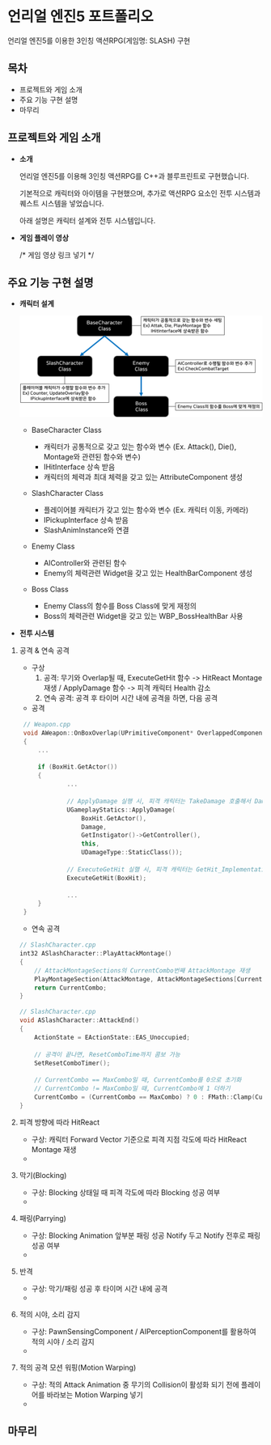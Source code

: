 # 언리얼 엔진5 포트폴리오
언리얼 엔진5를 이용한 3인칭 액션RPG(게임명: SLASH) 구현


## 목차
- 프로젝트와 게임 소개
- 주요 기능 구현 설명
- 마무리


## 프로젝트와 게임 소개
- **소개**

    언리얼 엔진5를 이용해 3인칭 액션RPG를 C++과 블루프린트로 구현했습니다.

    기본적으로 캐릭터와 아이템을 구현했으며, 추가로 액션RPG 요소인 전투 시스템과 퀘스트 시스템을 넣었습니다.

    아래 설명은 캐릭터 설계와 전투 시스템입니다.

- **게임 플레이 영상**

  /* 게임 영상 링크 넣기 */


## 주요 기능 구현 설명
- **캐릭터 설계**
     
    ![캐릭터 클래스 상속](https://github.com/wowhyuck/Slash/blob/main/github_assets/01_%EC%BA%90%EB%A6%AD%ED%84%B0%20%ED%81%B4%EB%9E%98%EC%8A%A4%20%EC%83%81%EC%86%8D.png)
    - BaseCharacter Class
      - 캐릭터가 공통적으로 갖고 있는 함수와 변수 (Ex. Attack(), Die(), Montage와 관련된 함수와 변수)
      - IHitInterface 상속 받음
      - 캐릭터의 체력과 최대 체력을 갖고 있는 AttributeComponent 생성
        
    - SlashCharacter Class
      - 플레이어블 캐릭터가 갖고 있는 함수와 변수 (Ex. 캐릭터 이동, 카메라)
      - IPickupInterface 상속 받음
      - SlashAnimInstance와 연결
        
    - Enemy Class
      - AIController와 관련된 함수
      - Enemy의 체력관련 Widget을 갖고 있는 HealthBarComponent 생성

    - Boss Class
      - Enemy Class의 함수를 Boss Class에 맞게 재정의
      - Boss의 체력관련 Widget을 갖고 있는 WBP_BossHealthBar 사용

- **전투 시스템**
1. 공격 & 연속 공격
   - 구상
       1. 공격: 무기와 Overlap될 때, ExecuteGetHit 함수 -> HitReact Montage 재생 / ApplyDamage 함수 -> 피격 캐릭터 Health 감소 
       1. 연속 공격: 공격 후 타이머 시간 내에 공격을 하면, 다음 공격
   - 공격

   ```cpp
    // Weapon.cpp
    void AWeapon::OnBoxOverlap(UPrimitiveComponent* OverlappedComponent, AActor* OtherActor, UPrimitiveComponent* OtherComp, int32 OtherBodyIndex, bool bFromSweep, const FHitResult& SweepResult)
    {
        ...
    
    	if (BoxHit.GetActor())
    	{
                ...
    
                // ApplyDamage 실행 시, 피격 캐릭터는 TakeDamage 호출해서 Damage를 Health에 적용
                UGameplayStatics::ApplyDamage(
                    BoxHit.GetActor(),
                    Damage,
                    GetInstigator()->GetController(),
                    this,
                    UDamageType::StaticClass());
    
                // ExecuteGetHit 실핼 시, 피격 캐릭터는 GetHit_Implementation 호출해서 HitReact Montage 재생
                ExecuteGetHit(BoxHit);
    
                ...
    	}
    }
    ```

   - 연속 공격
    ```cpp
    // SlashCharacter.cpp
    int32 ASlashCharacter::PlayAttackMontage()
    {
        // AttackMontageSections의 CurrentCombo번째 AttackMontage 재생
        PlayMontageSection(AttackMontage, AttackMontageSections[CurrentCombo]);
        return CurrentCombo;
    }
    ```
    ```cpp
    // SlashCharacter.cpp
    void ASlashCharacter::AttackEnd()
    {
        ActionState = EActionState::EAS_Unoccupied;
    
        // 공격이 끝나면, ResetComboTime까지 콤보 가능
        SetResetComboTimer();
    	
        // CurrentCombo == MaxCombo일 때, CurrentCombo를 0으로 초기화
        // CurrentCombo != MaxCombo일 때, CurrentCombo에 1 더하기
        CurrentCombo = (CurrentCombo == MaxCombo) ? 0 : FMath::Clamp(CurrentCombo + 1, 0, MaxCombo);
    }
    ```
1. 피격 방향에 따라 HitReact
    - 구상: 캐릭터 Forward Vector 기준으로 피격 지점 각도에 따라 HitReact Montage 재생
    - 
1. 막기(Blocking)
    - 구상: Blocking 상태일 때 피격 각도에 따라 Blocking 성공 여부
    - 
1. 패링(Parrying)
    - 구상: Blocking Animation 앞부분 패링 성공 Notify 두고 Notify 전후로 패링 성공 여부
    - 
1. 반격
    - 구상: 막기/패링 성공 후 타이머 시간 내에 공격
    - 
1. 적의 시야, 소리 감지
    - 구상: PawnSensingComponent / AIPerceptionComponent를 활용하여 적의 시야 / 소리 감지
    - 
1. 적의 공격 모션 워핑(Motion Warping)
    - 구상: 적의 Attack Animation 중 무기의 Collision이 활성화 되기 전에 플레이어를 바라보는 Motion Warping 넣기
    - 

## 마무리

